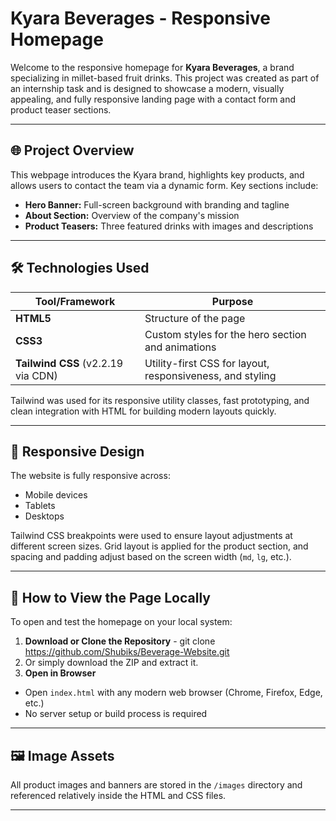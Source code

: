 # Kyara Beverages - Responsive Homepage

Welcome to the responsive homepage for **Kyara Beverages**, a brand specializing in millet-based fruit drinks. This project was created as part of an internship task and is designed to showcase a modern, visually appealing, and fully responsive landing page with a contact form and product teaser sections.

---

## 🌐 Project Overview

This webpage introduces the Kyara brand, highlights key products, and allows users to contact the team via a dynamic form. Key sections include:

- **Hero Banner:** Full-screen background with branding and tagline
- **About Section:** Overview of the company's mission
- **Product Teasers:** Three featured drinks with images and descriptions

---

## 🛠️ Technologies Used

| Tool/Framework | Purpose |
|----------------|---------|
| **HTML5**      | Structure of the page |
| **CSS3**       | Custom styles for the hero section and animations |
| **Tailwind CSS** (v2.2.19 via CDN) | Utility-first CSS for layout, responsiveness, and styling |

Tailwind was used for its responsive utility classes, fast prototyping, and clean integration with HTML for building modern layouts quickly.

---

## 📱 Responsive Design

The website is fully responsive across:

- Mobile devices
- Tablets
- Desktops

Tailwind CSS breakpoints were used to ensure layout adjustments at different screen sizes. Grid layout is applied for the product section, and spacing and padding adjust based on the screen width (`md`, `lg`, etc.).

---

## 🧪 How to View the Page Locally

To open and test the homepage on your local system:

1. **Download or Clone the Repository** - git clone https://github.com/Shubiks/Beverage-Website.git
2.  Or simply download the ZIP and extract it.
3. **Open in Browser**

- Open `index.html` with any modern web browser (Chrome, Firefox, Edge, etc.)
- No server setup or build process is required
---

## 🖼️ Image Assets

All product images and banners are stored in the `/images` directory and referenced relatively inside the HTML and CSS files.

---

